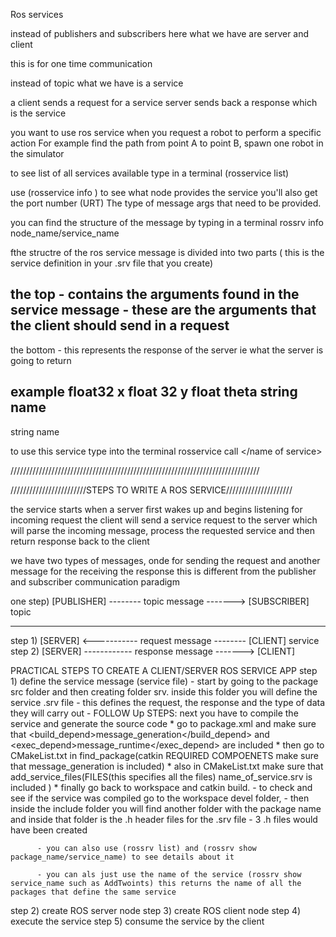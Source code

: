 Ros services

instead of publishers and subscribers here what we have are
server and client

this is for one time communication

instead of topic what we have is a service

a client sends a request for a service
server sends back a response which is the service

you want to use ros service
when you request a robot to perform a specific action
For example find the path from point A to point B, spawn one robot in the simulator

to see list of all services available type in a terminal (rosservice list)

use (rosservice info <name of service>) to see what node provides the service
you'll also get the port number (URT)
The type of message
args that need to be provided.

you can find the structure of the message by typing in a terminal
rossrv info node_name/service_name

fthe structre of the ros service message is divided into two parts
( this is the service definition in your .srv file that you create)

the top - contains the arguments found in the service message
        - these are the arguments that the client should send in a request
---
the bottom - this represents the response of the server ie what the server is going to return


example
float32 x
float 32 y
float theta
string name
---
string name

to use this service type into the terminal
rosservice call </name of service> <its arguments  x  y  theta name>

///////////////////////////////////////////////////////////////////////////////

////////////////////////STEPS TO WRITE A ROS SERVICE/////////////////////

the service starts when a server first wakes up and begins listening for incoming request
the client will send a service request to the server which will parse the incoming message, process the requested service and then return  response back to the client

we have two types of messages, onde for sending the request and another message for the receiving the response
this is different from the publisher and subscriber communication paradigm

one step) [PUBLISHER]   -------- topic message -------> [SUBSCRIBER]     topic
_______________________________________________________________________

step 1) [SERVER] <----------- request message --------  [CLIENT]        service
step 2) [SERVER] ------------ response message -------> [CLIENT]


PRACTICAL STEPS TO CREATE A CLIENT/SERVER ROS SERVICE APP
step 1) define the service message (service file)
        - start by going to the package src folder and then creating folder srv. inside this folder you will define the service .srv file
        - this defines the request, the response and the type of data they will carry out
        - FOLLOW Up STEPS: next you have to compile the service and generate the source code
           *  go to package.xml and make sure that <build_depend>message_generation</build_depend> and <exec_depend>message_runtime</exec_depend> are included
           * then go to CMakeList.txt in find_package(catkin REQUIRED COMPOENETS make sure that message_generation is included)
           * also in CMakeList.txt make sure that add_service_files(FILES(this specifies all the files) name_of_service.srv is included )
           * finally go back to workspace and catkin build.
        - to check and see if the service was compiled go to the workspace devel folder,
          - then inside the include folder you will find another folder with the package name and inside that folder is the .h header files for the .srv file
          -  3 .h files would have been created

          - you can also use (rossrv list) and (rossrv show package_name/service_name) to see details about it

          - you can als just use the name of the service (rossrv show service_name such as AddTwoints) this returns the name of all the packages that define the same service

step 2) create ROS server node
step 3) create ROS client node
step 4) execute the service
step 5) consume the service by the client
